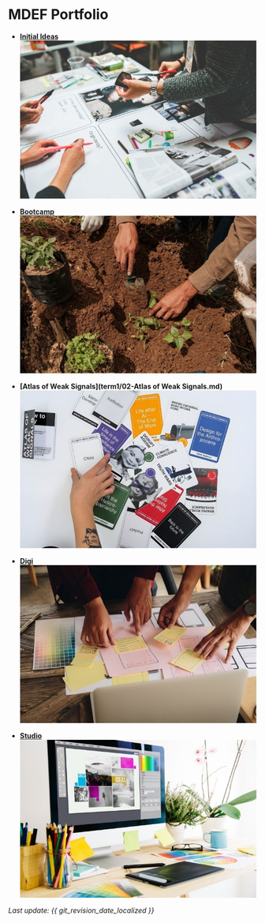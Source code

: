 # MDEF Portfolio

<div class="grid cards" markdown>

- __[Initial Ideas](project/project.md)__  
  ![Initial Ideas](../images/initial-ideas.jpg)

- __[Bootcamp](term1/01-Bootcamp.md)__  
  ![Bootcamp](../images/bootcamp.jpg)

- __[Atlas of Weak Signals](term1/02-Atlas of Weak Signals.md)__  
  ![Atlas of Weak Signals](../images/atlas.jpg)

- __[Digi](term1/01-Bootcamp.md)__  
  ![Digi](../images/digi.jpg)

- __[Studio](term1/01-Bootcamp.md)__  
  ![Studio](../images/studio.jpg)

</div>

*Last update: {{ git_revision_date_localized }}*